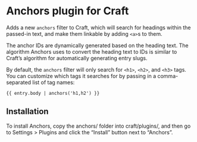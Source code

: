 # Anchors plugin for Craft

Adds a new `anchors` filter to Craft, which will search for headings within the passed-in text, and make them linkable by adding `<a>`s to them.

The anchor IDs are dynamically generated based on the heading text. The algorithm Anchors uses to convert the heading text to IDs is similar to Craft’s algorithm for automatically generating entry slugs.

By default, the `anchors` filter will only search for `<h1>`, `<h2>`, and `<h3>` tags. You can customize which tags it searches for by passing in a comma-separated list of tag names:

    {{ entry.body | anchors('h1,h2') }}

## Installation

To install Anchors, copy the anchors/ folder into craft/plugins/, and then go to Settings > Plugins and click the “Install” button next to “Anchors”.
